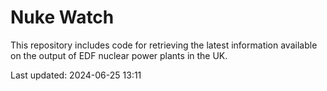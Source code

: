 # Nuke Watch

This repository includes code for retrieving the latest information available on the output of EDF nuclear power plants in the UK.

Last updated: 2024-06-25 13:11